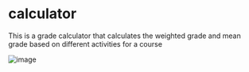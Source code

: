 # calculator

This is a grade calculator that calculates the weighted grade and mean grade based on different activities for a course


![image](https://user-images.githubusercontent.com/84152443/157132221-0edc36b3-4285-4594-922a-040e59efa204.png)
